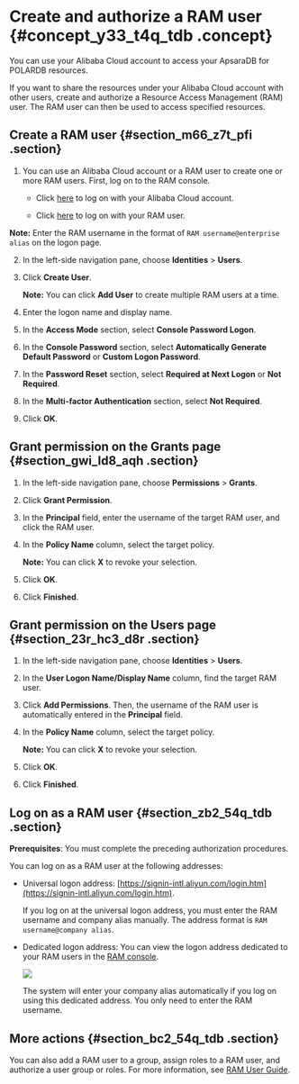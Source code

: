 # Create and authorize a RAM user {#concept_y33_t4q_tdb .concept}

You can use your Alibaba Cloud account to access your ApsaraDB for POLARDB resources.

If you want to share the resources under your Alibaba Cloud account with other users, create and authorize a Resource Access Management \(RAM\) user. The RAM user can then be used to access specified resources.

## Create a RAM user {#section_m66_z7t_pfi .section}

1.  You can use an Alibaba Cloud account or a RAM user to create one or more RAM users. First, log on to the RAM console.
    -   Click [here](https://account.alibabacloud.com/login/login.htm) to log on with your Alibaba Cloud account.

    -   Click [here](https://signin-intl.aliyun.com/login.htm) to log on with your RAM user.

**Note:** Enter the RAM username in the format of `RAM username@enterprise alias` on the logon page.

2.  In the left-side navigation pane, choose **Identities** \> **Users**.
3.  Click **Create User**.

    **Note:** You can click **Add User** to create multiple RAM users at a time.

4.  Enter the logon name and display name.
5.  In the **Access Mode** section, select **Console Password Logon**.
6.  In the **Console Password** section, select **Automatically Generate Default Password** or **Custom Logon Password**.
7.  In the **Password Reset** section, select **Required at Next Logon** or **Not Required**.
8.  In the **Multi-factor Authentication** section, select **Not Required**.
9.  Click **OK**.

## Grant permission on the Grants page {#section_gwi_ld8_aqh .section}

1.  In the left-side navigation pane, choose **Permissions** \> **Grants**.
2.  Click **Grant Permission**.
3.  In the **Principal** field, enter the username of the target RAM user, and click the RAM user.
4.  In the **Policy Name** column, select the target policy.

    **Note:** You can click **X** to revoke your selection.

5.  Click **OK**.
6.  Click **Finished**.

## Grant permission on the Users page {#section_23r_hc3_d8r .section}

1.  In the left-side navigation pane, choose **Identities** \> **Users**.
2.  In the **User Logon Name/Display Name** column, find the target RAM user.
3.  Click **Add Permissions**. Then, the username of the RAM user is automatically entered in the **Principal** field.
4.  In the **Policy Name** column, select the target policy.

    **Note:** You can click **X** to revoke your selection.

5.  Click **OK**.
6.  Click **Finished**.

## Log on as a RAM user {#section_zb2_54q_tdb .section}

**Prerequisites**: You must complete the preceding authorization procedures.

You can log on as a RAM user at the following addresses:

-   Universal logon address: [https://signin-intl.aliyun.com/login.htm](https://signin-intl.aliyun.com/login.htm).

    If you log on at the universal logon address, you must enter the RAM username and company alias manually. The address format is `RAM username@company alias`.

-   Dedicated logon address: You can view the logon address dedicated to your RAM users in the [RAM console](https://ram.console.aliyun.com).

     ![](http://static-aliyun-doc.oss-cn-hangzhou.aliyuncs.com/assets/img/3025/15662047006630_en-US.png) 

    The system will enter your company alias automatically if you log on using this dedicated address. You only need to enter the RAM username.


## More actions {#section_bc2_54q_tdb .section}

You can also add a RAM user to a group, assign roles to a RAM user, and authorize a user group or roles. For more information, see [RAM User Guide](https://www.alibabacloud.com/help/product/28625.htm).

